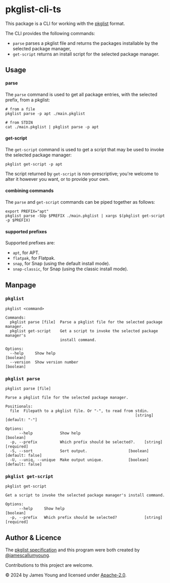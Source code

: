 # pkglist-cli-ts

This package is a CLI for working with the [pkglist][1] format.

The CLI provides the following commands:

- `parse` parses a pkglist file and returns the packages installable by the selected package manager,
- `get-script` returns an install script for the selected package manager.

## Usage

#### parse

The `parse` command is used to get all package entries, with the selected prefix, from a pkglist:

```shell
# from a file
pkglist parse -p apt ./main.pkglist

# from STDIN
cat ./main.pkglist | pkglist parse -p apt
```

#### get-script

The `get-script` command is used to get a script that may be used to invoke the selected package manager:

```shell
pkglist get-script -p apt
```

The script returned by `get-script` is non-prescriptive; you're welcome to alter it however you want, or to provide your own.

#### combining commands

The `parse` and `get-script` commands can be piped together as follows:

```shell
export PREFIX="apt"
pkglist parse -SUp $PREFIX ./main.pkglist | xargs $(pkglist get-script -p $PREFIX)
```

#### supported prefixes

Supported prefixes are:

- `apt`, for APT.
- `flatpak`, for Flatpak.
- `snap`, for Snap (using the default install mode).
- `snap-classic`, for Snap (using the classic install mode).

## Manpage

### `pkglist`

```
pkglist <command>

Commands:
  pkglist parse [file]  Parse a pkglist file for the selected package manager.
  pkglist get-script    Get a script to invoke the selected package manager's
                        install command.

Options:
  --help     Show help                                                 [boolean]
  --version  Show version number                                       [boolean]
```

### `pkglist parse`

```
pkglist parse [file]

Parse a pkglist file for the selected package manager.

Positionals:
  file  Filepath to a pkglist file. Or "-", to read from stdin.
                                                         [string] [default: "-"]

Options:
      --help            Show help                                      [boolean]
  -p, --prefix          Which prefix should be selected?.    [string] [required]
  -S, --sort            Sort output.                  [boolean] [default: false]
  -U, --uniq, --unique  Make output unique.           [boolean] [default: false]
```

### `pkglist get-script`

```
pkglist get-script

Get a script to invoke the selected package manager's install command.

Options:
      --help     Show help                                             [boolean]
  -p, --prefix   Which prefix should be selected?            [string] [required]
```

## Author & Licence

The [pkglist specification][1] and this program were both created by [@jamescallumyoung](https://github.com/jamescallumyoung).

Contributions to this project are welcome.

© 2024 by James Young and licensed under [Apache-2.0](https://www.apache.org/licenses/LICENSE-2.0.txt). 

[1]: https://github.com/jamescallumyoung/pkglist-spec
